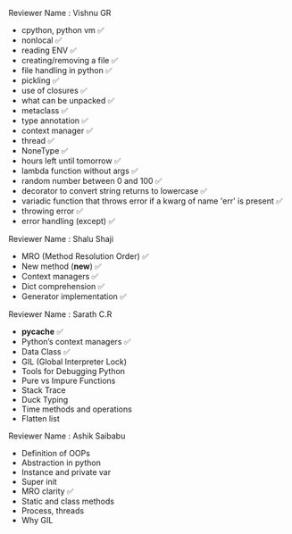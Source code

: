 Reviewer Name : Vishnu GR

- cpython, python vm ✅
- nonlocal ✅
- reading ENV ✅
- creating/removing a file ✅
- file handling in python ✅
- pickling ✅
- use of closures ✅
- what can be unpacked ✅
- metaclass ✅
- type annotation ✅
- context manager ✅
- thread ✅
- NoneType ✅
- hours left until tomorrow ✅
- lambda function without args ✅
- random number between 0 and 100 ✅
- decorator to convert string returns to lowercase ✅
- variadic function that throws error if a kwarg of name 'err' is present ✅
- throwing error ✅
- error handling (except) ✅

Reviewer Name : Shalu Shaji

- MRO (Method Resolution Order) ✅
- New method (__new__) ✅
- Context managers ✅
- Dict comprehension ✅
- Generator implementation ✅

Reviewer Name : Sarath C.R

- __pycache__ ✅
- Python’s context managers ✅
- Data Class ✅
- GIL (Global Interpreter Lock) 
- Tools for Debugging Python
- Pure vs Impure Functions
- Stack Trace
- Duck Typing
- Time methods and operations
- Flatten list

Reviewer Name : Ashik Saibabu

- Definition of OOPs
- Abstraction in python
- Instance and private var
- Super init
- MRO clarity ✅
- Static and class methods
- Process, threads 
- Why GIL 